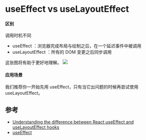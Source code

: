 # useEffect vs useLayoutEffect

#### 区别

调用时机不同

- useEffect ：浏览器完成布局与绘制之后，在一个延迟事件中被调用
- useLayoutEffect ：所有的 DOM 变更之后同步调用

这张图将有助于更好地理解。
![](https://d33wubrfki0l68.cloudfront.net/b6ca7c50edc659d615733d2aa21b3f10ab00529a/fdbaa/images/hooks/react_hook-flow.png)

#### 应用场景

我们推荐你一开始先用 useEffect，只有当它出问题的时候再尝试使用 useLayoutEffect。

## 参考

- [Understanding the difference between React useEffect and useLayoutEffect hooks](https://blog.saeloun.com/2022/07/28/difference-between-useeffect-and-useeffectlayout-hooks)
- [useEffect](https://zh-hans.reactjs.org/docs/hooks-reference.html#useeffect)
